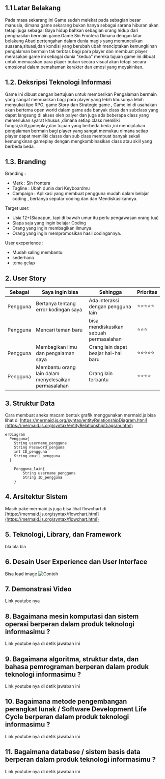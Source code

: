 ## 1.1 Latar Belakang

Pada masa sekarang ini Game sudah melekat pada sebagian besar manusia, dimana game sekarang  bukan hanya sebagai sarana hiburan akan tetapi juga sebagai Gaya hidup bahkan sebagian orang hidup dari penghasilan bermain game.Game Sin Frontera Dimana dengan latar belakang Abad pertengahan dalam dunia magis  yang memunculkan suasana,situasi,dan kondisi yang berubah ubah  menciptakan kemungkinan pengalaman bermain tak terbtas bagi para player dan membuat player merasakan game ini sebagai dunia "kedua" mereka.tujuan game ini dibuat untuk memuaskan para player bukan secara visual akan tetapi secara emosional dalam pemahaman karakter dan emosi yang meyakinkan.

## 1.2. Deksripsi Teknologi Informasi

Game ini dibuat dengan bertujuan untuk memberikan Pengalaman bermain yang sangat memuaskan bagi para player yang lebih khusunya lebih menyukai tipe RPG, game Story dan Strategic game , Game ini di usahakan akan bertema open world dalam game ada banyak class dan subclass yang dapat langsung di akses oleh palyer dan juga ada beberapa class yang memerlukan syarat khusus ,dimana setiap class memiliki fungsi,skill,gameplay,dan tujuan yang berbeda beda ,ini menciptakan pengalaman bermain bagi player yang sangat memukau dimana setiap player dapat memiliki classs dan sub class membuat banyak sekali kemungkinan gameplay  dengan mengkombinasikan class atau skill yang berbeda beda.
## 1.3. Branding
Branding :
- Merk        : Sin frontera
- Tagline     : Ubah dunia dari Keyboardmu
- Campaign    : Aplikasi yang membuat pengguna mudah dalam belajar coding , bertanya seputar coding dan dan Mendiskusikannya. 

Target user:
- Usia 12+(Siapapun, tapi di bawah umur itu perlu pengawasan orang tua)
- Siapa saja yang ingin belajar Coding
- Orang yang ingin membagikan ilmunya
- Orang yang ingin mempromosikan hasil codingannya.

User excperience :
- Mudah saling membantu
- sederhana
- tema gelap


## 2. User Story

Sebagai | Saya ingin bisa | Sehingga | Prioritas
---|---|---|---
| Pengguna | Bertanya tentang error kodingan saya | Ada interaksi dengan pengguna lain  | ⭐⭐⭐⭐⭐
| Pengguna | Mencari teman baru | bisa mendiskusikan sebuah permasalahan  | ⭐⭐⭐
| Pengguna | Membagikan ilmu dan pengalaman saya | Orang lain dapat beajar hal-hal baru | ⭐⭐⭐⭐⭐
| Pengguna | Membantu orang  lain dalam menyelesaikan permasalahan | Orang lain terbantu | ⭐⭐⭐⭐


## 3. Struktur Data

Cara membuat aneka macam bentuk grafik menggunakan mermaid.js bisa lihat di [https://mermaid.js.org/syntax/entityRelationshipDiagram.html](https://mermaid.js.org/syntax/entityRelationshipDiagram.html) 

```mermaid
erDiagram
  Pengguna{
    String username_pengguna
    String Password_penguna
    int ID_pengguna
    String email_pengguna
  }

    Pengguna_lain{
        String username_pengguna
        String ID_pengguna
    }
```

## 4. Arsitektur Sistem

Masih pake mermaid.js juga bisa lihat flowchart di [https://mermaid.js.org/syntax/flowchart.html](https://mermaid.js.org/syntax/flowchart.html)

## 5. Teknologi, Library, dan Framework

bla bla bla

## 6. Desain User Experience dan User Interface

Bisa load image 
![Contoh](https://fastly.picsum.photos/id/318/536/354.jpg?hmac=Ixy-wle80nudIR_cmnF1iY2y6rMUH7_9sk-BP1fTpM8)

## 7. Demonstrasi Video

Link youtube nya

## 8. Bagaimana mesin komputasi dan sistem operasi berperan dalam produk teknologi informasimu ?

Link youtube nya di detik jawaban ini

## 9. Bagaimana algoritma, struktur data, dan bahasa pemrograman berperan dalam produk teknologi informasimu ?

Link youtube nya di detik jawaban ini

## 10. Bagaimana metode pengembangan perangkat lunak / Software Development Life Cycle berperan dalam produk teknologi informasimu ?

Link youtube nya di detik jawaban ini

## 11. Bagaimana database / sistem basis data berperan dalam produk teknologi informasimu ?

Link youtube nya di detik jawaban ini
